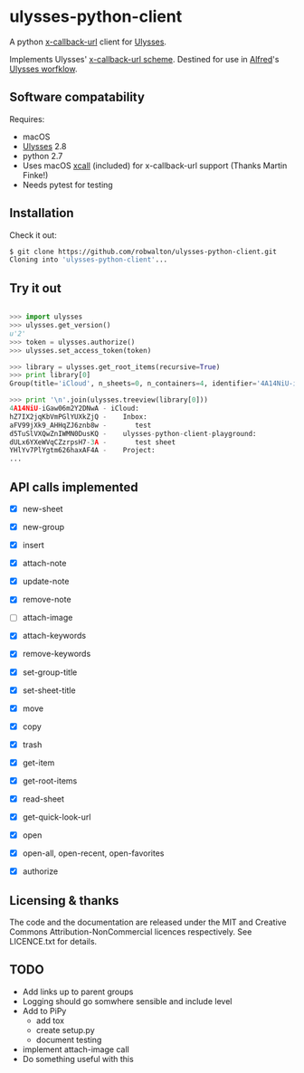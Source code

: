# ulysses-python-client
A python [x-callback-url](http://x-callback-url.com) client for [Ulysses](https://ulyssesapp.com).

Implements Ulysses' [x-callback-url scheme](https://ulyssesapp.com/kb/x-callback-url/). Destined for use in [Alfred](https://www.alfredapp.com)'s [Ulysses worfklow](https://github.com/robwalton/alfred-ulysses-workflow).


## Software compatability
Requires:
- macOS
- [Ulysses](https://ulyssesapp.com) 2.8
- python 2.7
- Uses macOS [xcall](https://github.com/martinfinke/xcall) (included) for x-callback-url support (Thanks Martin Finke!)
- Needs pytest for testing

## Installation
Check it out:
```bash
$ git clone https://github.com/robwalton/ulysses-python-client.git
Cloning into 'ulysses-python-client'...
```

## Try it out
```python

>>> import ulysses
>>> ulysses.get_version()
u'2'
>>> token = ulysses.authorize()
>>> ulysses.set_access_token(token)

>>> library = ulysses.get_root_items(recursive=True)
>>> print library[0]
Group(title='iCloud', n_sheets=0, n_containers=4, identifier='4A14NiU-iGaw06m2Y2DNwA')

>>> print '\n'.join(ulysses.treeview(library[0]))
4A14NiU-iGaw06m2Y2DNwA - iCloud:
hZ7IX2jqKbVmPGlYUXkZjQ -    Inbox:
aFV99jXk9_AHHqZJ6znb8w -       test
d5TuSlVXQwZnIWMN0DusKQ -    ulysses-python-client-playground:
dULx6YXeWVqCZzrpsH7-3A -       test sheet
YHlYv7PlYgtm626haxAF4A -    Project:
...
```
## API calls implemented

- [x]  new-sheet
- [x]  new-group
- [x]  insert
- [x]  attach-note
- [x]  update-note
- [x]  remove-note
- [ ]  attach-image
- [x]  attach-keywords
- [x]  remove-keywords
- [x]  set-group-title
- [x]  set-sheet-title
- [x]  move
- [x]  copy
- [x]  trash
- [x]  get-item
- [x]  get-root-items
- [x]  read-sheet
- [x]  get-quick-look-url
- [x]  open
- [x]  open-all, open-recent, open-favorites
- [x]  authorize


## Licensing & thanks

The code and the documentation are released under the MIT and Creative Commons Attribution-NonCommercial licences respectively. See LICENCE.txt for details.

## TODO

- Add links up to parent groups
- Logging should go somwhere sensible and include level
- Add to PiPy
  - add tox
  - create setup.py
  - document testing
- implement attach-image call
- Do something useful with this
  
